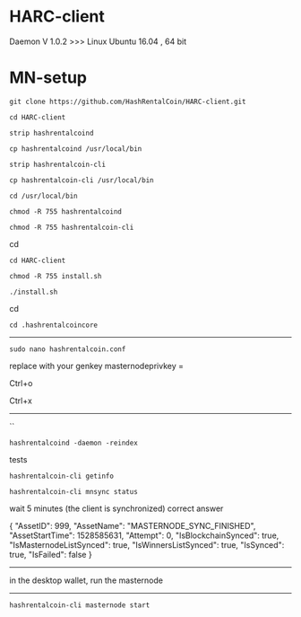 # HARC-client
Daemon V 1.0.2 >>> Linux Ubuntu 16.04 , 64 bit

# MN-setup

```
git clone https://github.com/HashRentalCoin/HARC-client.git

cd HARC-client

strip hashrentalcoind

cp hashrentalcoind /usr/local/bin

strip hashrentalcoin-cli

cp hashrentalcoin-cli /usr/local/bin

cd /usr/local/bin

chmod -R 755 hashrentalcoind

chmod -R 755 hashrentalcoin-cli
```

cd

```
cd HARC-client

chmod -R 755 install.sh

./install.sh
```

cd

```
cd .hashrentalcoincore
```
************
```
sudo nano hashrentalcoin.conf
```
replace with your genkey masternodeprivkey = 

Ctrl+o 

Ctrl+x

************
``
```
hashrentalcoind -daemon -reindex
```
tests

```
hashrentalcoin-cli getinfo

hashrentalcoin-cli mnsync status
```
wait 5 minutes (the client is synchronized)
correct answer

{
  "AssetID": 999,
  "AssetName": "MASTERNODE_SYNC_FINISHED",
  "AssetStartTime": 1528585631,
  "Attempt": 0,
  "IsBlockchainSynced": true,
  "IsMasternodeListSynced": true,
  "IsWinnersListSynced": true,
  "IsSynced": true,
  "IsFailed": false
}

*****
in the desktop wallet, run the masternode
*****
```
hashrentalcoin-cli masternode start
```
